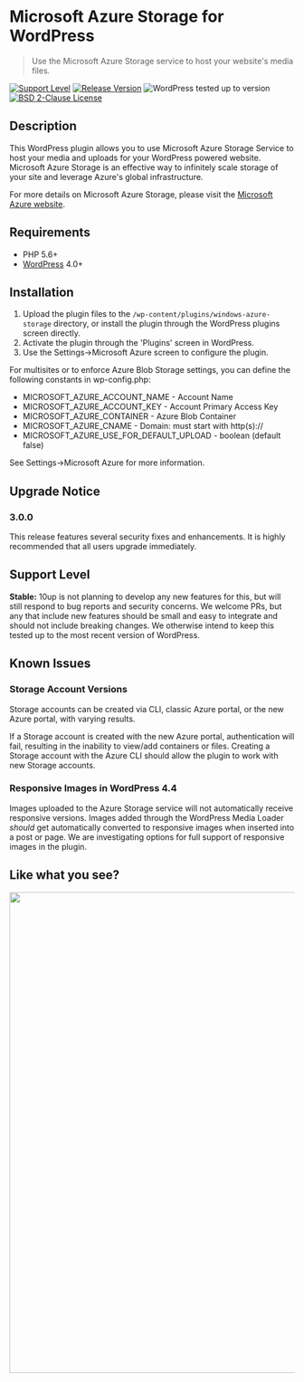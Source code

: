 # Microsoft Azure Storage for WordPress

> Use the Microsoft Azure Storage service to host your website's media files.

[![Support Level](https://img.shields.io/badge/support-stable-blue.svg)](#support-level) [![Release Version](https://img.shields.io/github/release/10up/windows-azure-storage.svg)](https://github.com/10up/windows-azure-storage/releases/latest) ![WordPress tested up to version](https://img.shields.io/badge/WordPress-v5.3%20tested-success.svg) [![BSD 2-Clause License](https://img.shields.io/github/license/10up/windows-azure-storage.svg)](https://github.com/10up/windows-azure-storage/blob/master/LICENSE)

## Description

This WordPress plugin allows you to use Microsoft Azure Storage Service to host
your media and uploads for your WordPress powered website. Microsoft Azure Storage is an effective way
to infinitely scale storage of your site and leverage Azure's global infrastructure.

For more details on Microsoft Azure Storage, please visit the <a href="https://azure.microsoft.com/en-us/services/storage/">Microsoft Azure website</a>.

## Requirements

* PHP 5.6+
* [WordPress](http://wordpress.org/) 4.0+

## Installation

1. Upload the plugin files to the `/wp-content/plugins/windows-azure-storage` directory, or install the plugin through the WordPress plugins screen directly.
1. Activate the plugin through the 'Plugins' screen in WordPress.
1. Use the Settings->Microsoft Azure screen to configure the plugin.

For multisites or to enforce Azure Blob Storage settings, you can define the following constants in wp-config.php:

* MICROSOFT_AZURE_ACCOUNT_NAME - Account Name
* MICROSOFT_AZURE_ACCOUNT_KEY - Account Primary Access Key
* MICROSOFT_AZURE_CONTAINER - Azure Blob Container
* MICROSOFT_AZURE_CNAME - Domain: must start with http(s)://
* MICROSOFT_AZURE_USE_FOR_DEFAULT_UPLOAD - boolean (default false)

See Settings->Microsoft Azure for more information.


## Upgrade Notice

### 3.0.0
This release features several security fixes and enhancements.
It is highly recommended that all users upgrade immediately.

## Support Level
**Stable:** 10up is not planning to develop any new features for this, but will still respond to bug reports and security concerns.  We welcome PRs, but any that include new features should be small and easy to integrate and should not include breaking changes.  We otherwise intend to keep this tested up to the most recent version of WordPress.

## Known Issues

### Storage Account Versions
Storage accounts can be created via CLI, classic Azure portal, or the new Azure portal, with varying results.

If a Storage account is created with the new Azure portal, authentication will fail, resulting in the inability to view/add containers or files. Creating a Storage account with the Azure CLI should allow the plugin to work with new Storage accounts.

### Responsive Images in WordPress 4.4
Images uploaded to the Azure Storage service will not automatically receive responsive versions. Images added through the WordPress Media Loader *should* get automatically converted to responsive images when inserted into a post or page. We are investigating options for full support of responsive images in the plugin.

## Like what you see?

<p align="center">
<a href="http://10up.com/contact/"><img src="https://10updotcom-wpengine.s3.amazonaws.com/uploads/2016/10/10up-Github-Banner.png" width="850"></a>
</p>